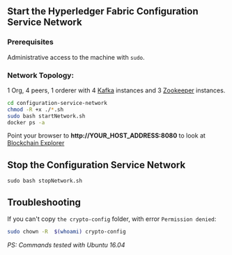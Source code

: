 ## Start the Hyperledger Fabric Configuration Service Network
### Prerequisites
Administrative access to the machine with `sudo`.
### Network Topology:
1 Org, 4 peers, 1 orderer with 4 [Kafka](https://kafka.apache.org/) instances and 3 [Zookeeper](https://zookeeper.apache.org/) instances.
```bash
cd configuration-service-network
chmod -R +x ./*.sh
sudo bash startNetwork.sh
docker ps -a
```
Point your browser to **http://YOUR_HOST_ADDRESS:8080** to look at [Blockchain Explorer](https://github.com/hyperledger/blockchain-explorer)

## Stop the Configuration Service Network
`sudo bash stopNetwork.sh`


## Troubleshooting
If you can't copy `the crypto-config` folder, with error `Permission denied`:
```bash
sudo chown -R  $(whoami) crypto-config
```

*PS: Commands tested with Ubuntu 16.04*
